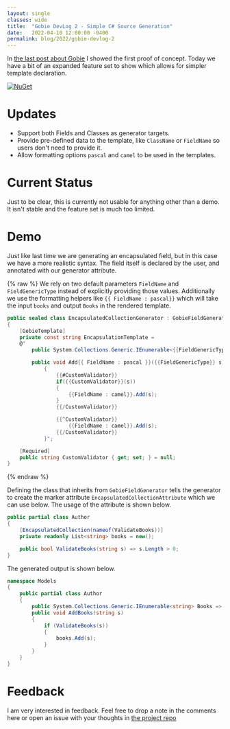 ```yaml
---
layout: single
classes: wide
title:  "Gobie DevLog 2 - Simple C# Source Generation"
date:   2022-04-10 12:00:00 -0400
permalink: blog/2022/gobie-devlog-2
---
```


In [the last post about Gobie](/blog/2021/gobie-devlog-1) I showed the first proof of concept. Today we have a bit of an expanded feature set to show which allows for simpler template declaration.

[![NuGet](https://shields.io/nuget/v/Gobie.svg)](https://www.nuget.org/packages/Gobie/)

# Updates

* Support both Fields and Classes as generator targets.
* Provide pre-defined data to the template, like `ClassName` or `FieldName` so users don't need to provide it.
* Allow formatting options `pascal` and `camel` to be used in the templates.

# Current Status

Just to be clear, this is currently not usable for anything other than a demo. It isn't stable and the feature set is much too limited.

# Demo

Just like last time we are generating an encapsulated field, but in this case we have a more realistic syntax. The field itself is declared by the user, and annotated with our generator attribute.

{% raw %}
We rely on two default parameters `FieldName` and `FieldGenericType` instead of explicitly providing those values. Additionally we use the 
formatting helpers like `{{ FieldName : pascal}}` which will take the input `books` and output `Books` in the rendered template.

``` csharp
public sealed class EncapsulatedCollectionGenerator : GobieFieldGenerator
{
    [GobieTemplate]
    private const string EncapsulationTemplate =
    @"
        public System.Collections.Generic.IEnumerable<{{FieldGenericType}}> {{FieldName : pascal}} => {{FieldName : camel}}.AsReadOnly();

        public void Add{{ FieldName : pascal }}({{FieldGenericType}} s)
            {
                {{#CustomValidator}}
                if({{CustomValidator}}(s))
                {
                    {{FieldName : camel}}.Add(s);
                }
                {{/CustomValidator}}

                {{^CustomValidator}}
                    {{FieldName : camel}}.Add(s);
                {{/CustomValidator}}
            }";

    [Required]
    public string CustomValidator { get; set; } = null;
}
```
{% endraw %}

Defining the class that inherits from `GobieFieldGenerator` tells the generator to create the marker attribute `EncapsulatedCollectionAttribute` which we can use below. The usage of the attribute is shown below. 

``` csharp
public partial class Author
{
    [EncapsulatedCollection(nameof(ValidateBooks))]
    private readonly List<string> books = new();

    public bool ValidateBooks(string s) => s.Length > 0;
}
```

The generated output is shown below.

``` csharp
namespace Models
{
    public partial class Author
    {
        public System.Collections.Generic.IEnumerable<string> Books => books.AsReadOnly();
        public void AddBooks(string s)
        {
            if (ValidateBooks(s))
            {
                books.Add(s);
            }
        }
    }
}
```

# Feedback

I am very interested in feedback. Feel free to drop a note in the comments here or open an issue with your thoughts in [the project repo](https://github.com/Siphonophora/Gobie)
